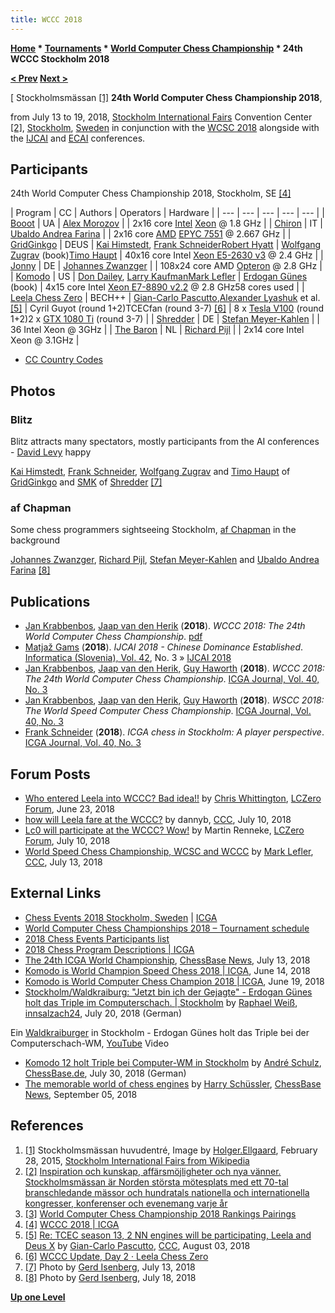 ```yaml
---
title: WCCC 2018
---
```

**[Home](Home "Home") \* [Tournaments](Tournaments_and_Matches "Tournaments and Matches") \* [World Computer Chess Championship](World_Computer_Chess_Championship "World Computer Chess Championship") \* 24th WCCC Stockholm 2018**


**[< Prev](WCCC_2017 "WCCC 2017") [Next >](WCCC_2019 "WCCC 2019")**



[ Stockholmsmässan <a id="cite-note-1" href="#cite-ref-1">[1]</a>
**24th World Computer Chess Championship 2018**,  

from July 13 to 19, 2018, [Stockholm International Fairs](https://en.wikipedia.org/wiki/Stockholm_International_Fairs) Convention Center <a id="cite-note-2" href="#cite-ref-2">[2]</a>,
[Stockholm](https://en.wikipedia.org/wiki/Stockholm), [Sweden](https://en.wikipedia.org/wiki/Sweden) in conjunction with the [WCSC 2018](WCSC_2018 "WCSC 2018") alongside with the [IJCAI](Conferences#IJCAI2018 "Conferences") and [ECAI](Conferences#ECAI "Conferences") conferences.



## Participants


24th World Computer Chess Championship 2018, Stockholm, SE <a id="cite-note-4" href="#cite-ref-4">[4]</a>





|  Program
 |  CC
 |  Authors
 |  Operators
 |  Hardware
 |
| --- | --- | --- | --- | --- |
| [Booot](Booot "Booot") |  UA
 | [Alex Morozov](Alex_Morozov "Alex Morozov") |  |  2x16 core [Intel](Intel "Intel") [Xeon](https://en.wikipedia.org/wiki/Xeon) @ 1.8 GHz
 |
| [Chiron](Chiron "Chiron") |  IT
 | [Ubaldo Andrea Farina](Ubaldo_Andrea_Farina "Ubaldo Andrea Farina") |  |  2x16 core [AMD](AMD "AMD") [EPYC 7551](https://en.wikipedia.org/wiki/Epyc#Server) @ 2.667 GHz
 |
| [GridGinkgo](GridGinkgo "GridGinkgo") |  DEUS
 | [Kai Himstedt](Kai_Himstedt "Kai Himstedt"), [Frank Schneider](Frank_Schneider "Frank Schneider")[Robert Hyatt](Robert_Hyatt "Robert Hyatt") | [Wolfgang Zugrav](Wolfgang_Zugrav "Wolfgang Zugrav") (book)[Timo Haupt](Timo_Haupt "Timo Haupt") |  40x16 core Intel [Xeon E5-2630 v3](https://en.wikipedia.org/wiki/List_of_Intel_Xeon_microprocessors#Xeon_E5-26xx_v4_(dual-processor)) @ 2.4 GHz
 |
| [Jonny](Jonny "Jonny") |  DE
 | [Johannes Zwanzger](Johannes_Zwanzger "Johannes Zwanzger") |  |  108x24 core AMD [Opteron](https://en.wikipedia.org/wiki/Opteron) @ 2.8 GHz
 |
| [Komodo](Komodo "Komodo") |  US
 | [Don Dailey](Don_Dailey "Don Dailey"), [Larry Kaufman](Larry_Kaufman "Larry Kaufman")[Mark Lefler](Mark_Lefler "Mark Lefler") | [Erdogan Günes](Erdogan_G%C3%BCnes "Erdogan Günes") (book)
 |  4x15 core Intel [Xeon E7-8890 v2.2](https://en.wikipedia.org/wiki/Xeon#E7-x8xx-series_%22Westmere-EX%22) @ 2.8 GHz58 cores used
 |
| [Leela Chess Zero](Leela_Chess_Zero "Leela Chess Zero") |  BECH++
 | [Gian-Carlo Pascutto](Gian-Carlo_Pascutto "Gian-Carlo Pascutto"),[Alexander Lyashuk](Alexander_Lyashuk "Alexander Lyashuk") et al. <a id="cite-note-5" href="#cite-ref-5">[5]</a> |  Cyril Guyot (round 1+2)TCECfan (round 3-7) <a id="cite-note-6" href="#cite-ref-6">[6]</a> |  8 x [Tesla V100](https://en.wikipedia.org/wiki/Volta_(microarchitecture)) (round 1+2)2 x [GTX 1080 Ti](https://en.wikipedia.org/wiki/GeForce_10_series) (round 3-7)
 |
| [Shredder](Shredder "Shredder") |  DE
 | [Stefan Meyer-Kahlen](Stefan_Meyer-Kahlen "Stefan Meyer-Kahlen") |  |  36 Intel Xeon @ 3GHz
 |
| [The Baron](The_Baron "The Baron") |  NL
 | [Richard Pijl](Richard_Pijl "Richard Pijl") |  |  2x14 core Intel Xeon @ 3.1GHz
 |


* [CC Country Codes](https://en.wikipedia.org/wiki/ISO_3166-1)


## Photos


### Blitz


 [](File:WCCC2018BlitzGridGinkgoShredder.jpg) 
Blitz attracts many spectators, mostly participants from the AI conferences - [David Levy](David_Levy "David Levy") happy  

[Kai Himstedt](Kai_Himstedt "Kai Himstedt"), [Frank Schneider](Frank_Schneider "Frank Schneider"), [Wolfgang Zugrav](Wolfgang_Zugrav "Wolfgang Zugrav") and [Timo Haupt](Timo_Haupt "Timo Haupt") of [GridGinkgo](GridGinkgo "GridGinkgo") and [SMK](Stefan_Meyer-Kahlen "Stefan Meyer-Kahlen") of [Shredder](Shredder "Shredder") <a id="cite-note-7" href="#cite-ref-7">[7]</a>



### af Chapman


 [](File:AfChapmanProgrammers2018.jpg) 
Some chess programmers sightseeing Stockholm, [af Chapman](https://en.wikipedia.org/wiki/Af_Chapman_(ship)) in the background  

[Johannes Zwanzger](Johannes_Zwanzger "Johannes Zwanzger"), [Richard Pijl](Richard_Pijl "Richard Pijl"), [Stefan Meyer-Kahlen](Stefan_Meyer-Kahlen "Stefan Meyer-Kahlen") and [Ubaldo Andrea Farina](Ubaldo_Andrea_Farina "Ubaldo Andrea Farina") <a id="cite-note-8" href="#cite-ref-8">[8]</a>



## Publications


* [Jan Krabbenbos](Jan_Krabbenbos "Jan Krabbenbos"), [Jaap van den Herik](Jaap_van_den_Herik "Jaap van den Herik") (**2018**). *WCCC 2018: The 24th World Computer Chess Championship*. [pdf](https://icga.org/wp-content/uploads/2018/07/WCCC2018.pdf)
* [Matjaž Gams](Matja%C5%BE_Gams "Matjaž Gams") (**2018**). *IJCAI 2018 - Chinese Dominance Established*. [Informatica (Slovenia), Vol. 42](https://dblp.uni-trier.de/db/journals/informaticaSI/informaticaSI42.html), No. 3 » [IJCAI 2018](Conferences#IJCAI2018 "Conferences")
* [Jan Krabbenbos](Jan_Krabbenbos "Jan Krabbenbos"), [Jaap van den Herik](Jaap_van_den_Herik "Jaap van den Herik"), [Guy Haworth](Guy_Haworth "Guy Haworth") (**2018**). *WCCC 2018: The 24th World Computer Chess Championship*. [ICGA Journal, Vol. 40, No. 3](ICGA_Journal#40_3 "ICGA Journal")
* [Jan Krabbenbos](Jan_Krabbenbos "Jan Krabbenbos"), [Jaap van den Herik](Jaap_van_den_Herik "Jaap van den Herik"), [Guy Haworth](Guy_Haworth "Guy Haworth") (**2018**). *WSCC 2018: The World Speed Computer Chess Championship*. [ICGA Journal, Vol. 40, No. 3](ICGA_Journal#40_3 "ICGA Journal")
* [Frank Schneider](Frank_Schneider "Frank Schneider") (**2018**). *ICGA chess in Stockholm: A player perspective*. [ICGA Journal, Vol. 40, No. 3](ICGA_Journal#40_3 "ICGA Journal")


## Forum Posts


* [Who entered Leela into WCCC? Bad idea!!](https://groups.google.com/d/msg/lczero/S-rhiPLnbHg/XY9-Z1LWCAAJ) by [Chris Whittington](Chris_Whittington "Chris Whittington"), [LCZero Forum](Computer_Chess_Forums "Computer Chess Forums"), June 23, 2018
* [how will Leela fare at the WCCC?](http://www.talkchess.com/forum3/viewtopic.php?f=2&t=67949) by dannyb, [CCC](CCC "CCC"), July 10, 2018
* [Lc0 will participate at the WCCC? Wow!](https://groups.google.com/d/msg/lczero/EgEslxR04wg/6zY7sLiQAwAJ) by Martin Renneke, [LCZero Forum](Computer_Chess_Forums "Computer Chess Forums"), July 10, 2018
* [World Speed Chess Championship, WCSC and WCCC](http://www.talkchess.com/forum3/viewtopic.php?f=2&t=67972) by [Mark Lefler](Mark_Lefler "Mark Lefler"), [CCC](CCC "CCC"), July 13, 2018


## External Links


* [Chess Events 2018 Stockholm, Sweden](https://icga.org/?page_id=2382) | [ICGA](ICGA "ICGA")
* [World Computer Chess Championships 2018 – Tournament schedule](https://icga.org/?page_id=2289)
* [2018 Chess Events Participants list](https://icga.org/?page_id=2365)
* [2018 Chess Program Descriptions | ICGA](https://icga.org/?page_id=2429)
* [The 24th ICGA World Championship](https://en.chessbase.com/post/24th-icga-computer-chess-world-championship), [ChessBase News](ChessBase "ChessBase"), July 13, 2018
* [Komodo is World Champion Speed Chess 2018 | ICGA](https://icga.org/?p=2532), June 14, 2018
* [Komodo is World Computer Chess Champion 2018 | ICGA](https://icga.org/?p=2637), June 19, 2018
* [Stockholm/Waldkraiburg: "Jetzt bin ich der Gejagte" - Erdogan Günes holt das Triple im Computerschach. | Stockholm](https://www.innsalzach24.de/innsalzach/region-waldkraiburg/stockholm-ort29495/stockholmwaldkraiburg-jetzt-gejagte-erdogan-guenes-holt-tripel-computerschach-10049654.html) by [Raphael Weiß](https://www.rosenheim24.de/service/reingeklickt/steckbrief-raphael-weiss-innsalzach24de-reporter-6376739.html), [innsalzach24](https://www.innsalzach24.de/), July 20, 2018 (German)


 Ein [Waldkraiburger](https://en.wikipedia.org/wiki/Waldkraiburg) in Stockholm - Erdogan Günes holt das Triple bei der Computerschach-WM, [YouTube](https://en.wikipedia.org/wiki/YouTube) Video
 
* [Komodo 12 holt Triple bei Computer-WM in Stockholm](https://de.chessbase.com/post/komodo-12-holt-triple-bei-computer-wm-in-stockholm) by [André Schulz](https://en.chessbase.com/author/andre-schulz), [ChessBase.de](ChessBase "ChessBase"), July 30, 2018 (German)
* [The memorable world of chess engines](https://en.chessbase.com/post/gm-harry-schuessler-chess-engines) by [Harry Schüssler](https://pl.wikipedia.org/wiki/Harry_Sch%C3%BCssler), [ChessBase News](ChessBase "ChessBase"), September 05, 2018


## References


1. <a id="cite-ref-1" href="#cite-note-1">[1]</a> Stockholmsmässan huvudentré, Image by [Holger.Ellgaard](https://commons.wikimedia.org/wiki/User:Holger.Ellgaard), February 28, 2015, [Stockholm International Fairs from Wikipedia](https://en.wikipedia.org/wiki/Stockholm_International_Fairs)
2. <a id="cite-ref-2" href="#cite-note-2">[2]</a> [Inspiration och kunskap, affärsmöjligheter och nya vänner. Stockholmsmässan är Norden största mötesplats med ett 70-tal branschledande mässor och hundratals nationella och internationella kongresser, konferenser och evenemang varje år](http://www.stockholmsmassan.se/)
3. <a id="cite-ref-3" href="#cite-note-3">[3]</a> [World Computer Chess Championship 2018 Rankings Pairings](http://icga.org/pairing/wccc2018/)
4. <a id="cite-ref-4" href="#cite-note-4">[4]</a> [WCCC 2018 | ICGA](https://icga.org/?page_id=2469)
5. <a id="cite-ref-5" href="#cite-note-5">[5]</a> [Re: TCEC season 13, 2 NN engines will be participating, Leela and Deus X](http://www.talkchess.com/forum3/viewtopic.php?f=2&t=68094&start=91) by [Gian-Carlo Pascutto](Gian-Carlo_Pascutto "Gian-Carlo Pascutto"), [CCC](CCC "CCC"), August 03, 2018
6. <a id="cite-ref-6" href="#cite-note-6">[6]</a> [WCCC Update, Day 2 · Leela Chess Zero](https://blog.lczero.org//2018/07/17/WCCC/)
7. <a id="cite-ref-7" href="#cite-note-7">[7]</a> Photo by [Gerd Isenberg](Gerd_Isenberg "Gerd Isenberg"), July 13, 2018
8. <a id="cite-ref-8" href="#cite-note-8">[8]</a> Photo by [Gerd Isenberg](Gerd_Isenberg "Gerd Isenberg"), July 18, 2018

**[Up one Level](World_Computer_Chess_Championship "World Computer Chess Championship")**







 

